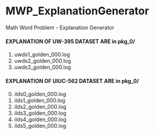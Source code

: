 # MWP_ExplanationGenerator
Math Word Problem - Explanation Generator

#### EXPLANATION OF UW-395 DATASET ARE in pkg_0/
1) uwds1_golden_000.log
2) uwds2_golden_000.log
3) uwds3_golden_000.log

#### EXPLANATION OF UIUC-562 DATASET ARE in pkg_0/
0) ilds0_golden_000.log
1) ilds1_golden_000.log
2) ilds2_golden_000.log
3) ilds3_golden_000.log
4) ilds4_golden_000.log
5) ilds5_golden_000.log
